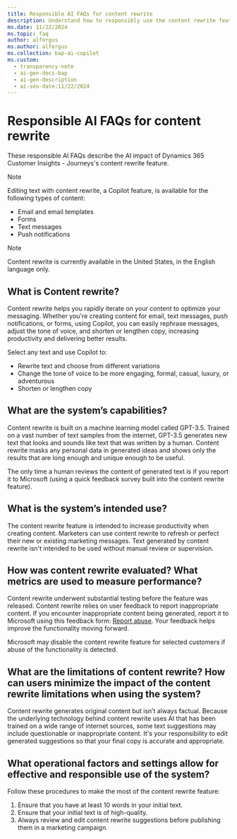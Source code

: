 ```yaml
---
title: Responsible AI FAQs for content rewrite
description: Understand how to responsibly use the content rewrite feature in Dynamics 365 to improve your email, text, and push notification content.
ms.date: 11/22/2024
ms.topic: faq
author: alfergus
ms.author: alfergus
ms.collection: bap-ai-copilot
ms.custom:
  - transparency-note
  - ai-gen-docs-bap
  - ai-gen-description
  - ai-seo-date:11/22/2024
---
```


# Responsible AI FAQs for content rewrite

These responsible AI FAQs describe the AI impact of Dynamics 365 Customer Insights - Journeys's content rewrite feature.

> [!NOTE]
> Editing text with content rewrite, a Copilot feature, is available for the following types of content:
> - Email and email templates
> - Forms
> - Text messages
> - Push notifications

> [!NOTE]
> Content rewrite is currently available in the United States, in the English language only.

## What is Content rewrite?

Content rewrite helps you rapidly iterate on your content to optimize your messaging. Whether you're creating content for email, text messages, push notifications, or forms, using Copilot, you can easily rephrase messages, adjust the tone of voice, and shorten or lengthen copy, increasing productivity and delivering better results.

Select any text and use Copilot to:
- Rewrite  text and choose from different variations
- Change the tone of voice to be more engaging, formal, casual, luxury, or adventurous
- Shorten or lengthen copy

## What are the system’s capabilities?

Content rewrite is built on a machine learning model called GPT-3.5. Trained on a vast number of text samples from the internet, GPT-3.5 generates new text that looks and sounds like text that was written by a human. Content rewrite masks any personal data in generated ideas and shows only the results that are long enough and unique enough to be useful.

The only time a human reviews the content of generated text is if you report it to Microsoft (using a quick feedback survey built into the content rewrite feature).

## What is the system’s intended use?

The content rewrite feature is intended to increase productivity when creating content. Marketers can use content rewrite to refresh or perfect their new or existing marketing messages. Text generated by content rewrite isn't intended to be used without manual review or supervision.

## How was content rewrite evaluated? What metrics are used to measure performance?

Content rewrite underwent substantial testing before the feature was released. Content rewrite relies on user feedback to report inappropriate content. If you encounter inappropriate content being generated, report it to Microsoft using this feedback form: [Report abuse](https://msrc.microsoft.com/report/abuse?ThreatType=URL&IncidentType=Responsible%20AI&SourceUrl=https://dynamics.microsoft.com/marketing/overview/). Your feedback helps improve the functionality moving forward.

Microsoft may disable the content rewrite feature for selected customers if abuse of the functionality is detected.

## What are the limitations of content rewrite? How can users minimize the impact of the content rewrite limitations when using the system?

Content rewrite generates original content but isn’t always factual. Because the underlying technology behind content rewrite uses AI that has been trained on a wide range of internet sources, some text suggestions may include questionable or inappropriate content. It's your responsibility to edit generated suggestions so that your final copy is accurate and appropriate.

## What operational factors and settings allow for effective and responsible use of the system?

Follow these procedures to make the most of the content rewrite feature:
1. Ensure that you have at least 10 words in your initial text.
1. Ensure that your initial text is of high-quality.
1. Always review and edit content rewrite suggestions before publishing them in a marketing campaign.
